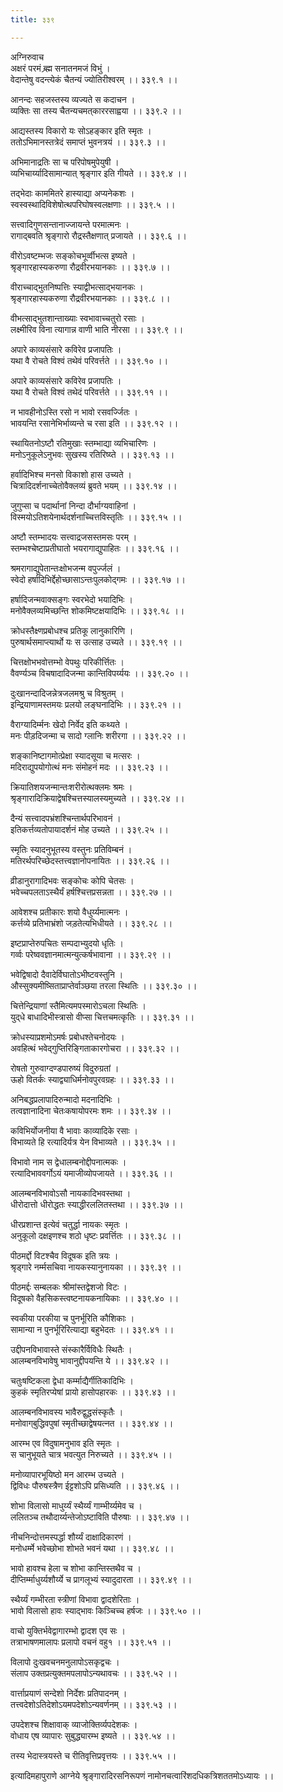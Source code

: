 ```yaml
---
title: ३३९

---
```

अग्निरुवाच  
अक्षरं परमं ब्र्ह्म सनातनमजं विभुं ।  
वेदान्तेषु वदन्त्येकं चैतन्यं ज्योतिरीश्वरम् ।। ३३९.१ ।।  
  
आनन्दः सहजस्तस्य व्यज्यते स कदाचन ।  
व्यक्तिः सा तस्य चैतन्यचमत्‌काररसाह्वया ।। ३३९.२ ।।  
  
आद्यस्तस्य विकारो यः सोऽहङ्कार इति स्मृतः ।  
ततोऽभिमानस्तत्रेदं समाप्तं भुवनत्रयं ।। ३३९.३ ।।  
  
अभिमानाद्रतिः सा च परिपोषमुपेयुषी ।  
व्यभिचार्य्यादिसामान्यात् श्रृङ्गार इति गीयते ।। ३३९.४ ।।  
  
तद्भेदाः काममितरे हास्याद्या अप्यनेकशः ।  
स्वस्वस्थादिविशेषोत्थपरिघोषस्वलक्षणाः ।। ३३९.५ ।।  
  
सत्त्वादिगुणसन्तानाज्जायन्ते परमात्मनः ।  
रागाद्बवति श्रृङ्गारो रौद्रस्तैक्षणात् प्रजायते ।। ३३९.६ ।।  
  
वीरोऽवष्टम्भजः सङ्कोचभूर्व्वीभत्स इष्यते ।  
श्रृङ्गारहास्यकरुणा रौद्रवीरभयानकाः ।। ३३९.७ ।।  
  
वीराच्चाद्भुतनिष्पत्तिः स्याद्वीभत्साद्भयानकः ।  
श्रृङ्गारहास्यकरुणा रौद्रवीरभयानकाः ।। ३३९.८ ।।  
  
वीभत्साद्भुतशान्ताख्याः स्वभावाच्चतुरो रसाः ।  
लक्ष्मीरिव विना त्यागान्न वाणी भाति नीरसा ।। ३३९.९ ।।  
  
अपारे काव्यसंसारे कविरेव प्रजापतिः ।  
यथा वै रोचते विश्वं तथेवं परिवर्त्तते ।। ३३९.१० ।।  
  
अपारे काव्यसंसारे कविरेव प्रजापतिः ।  
यथा वै रोचते विश्वं तथेदं परिवर्त्तते ।। ३३९.११ ।।  
  
न भावहीनोऽस्ति रसो न भावो रसवर्ज्जितः ।  
भावयन्ति रसानेभिर्भाव्यन्ते च रसा इति ।। ३३९.१२ ।।  
  
स्थायितनोऽष्टौ रतिमुखाः स्तम्भाद्या व्यभिचारिणः ।  
मनोऽनुकूलेऽनुभवः सुखस्य रतिरिष्य्ते ।। ३३९.१३ ।।  
  
हर्वादिभिश्च मनसो विकाशो हास उच्यते ।  
चित्रादिदर्शनाच्चेतोवैक्लव्यं ब्रुवते भयम् ।। ३३९.१४ ।।  
  
जुगुप्सा च पदार्थानां निन्दा दौर्भाग्यवाहिनां ।  
विस्मयोऽतिशयेनार्थदर्शनाच्चित्तविस्तृतिः ।। ३३९.१५ ।।  
  
अष्टौ स्तम्भादयः सत्त्वाद्रजसस्तमसः परम् ।  
स्तम्भश्चेष्टाप्रतीघातो भयरागाद्युपाहितः ।। ३३९.१६ ।।  
  
श्रमरागाद्युपेतान्तःक्षोभजन्म वपुर्ज्जलं ।  
स्वेदो हर्षादिभिर्द्देहोच्छासाऽन्तःपुलकोद्‌गमः ।। ३३९.१७ ।।  
  
हर्षादिजन्मवाक्सङ्गः स्वरभेदो भयादिभिः ।  
मनोवैक्लव्यमिच्छन्ति शोकमिष्टक्षयादिभिः ।। ३३९.१८ ।।  
  
क्रोधस्तैक्ष्णप्रबोधश्च प्रतिकू लानुकारिणि ।  
पुरुषार्थसमाप्त्यार्थो यः स उत्साह उच्यते ।। ३३९.१९ ।।  
  
चित्तक्षोभभवोत्तम्भो वेपथुः परिकीर्त्तितः ।  
वैवर्ण्यञ्च विचषादादिजन्मा कान्तिविपर्य्ययः ।। ३३९.२० ।।  
  
दुःखानन्दादिजन्नेत्रजलमश्रु च विश्रुतम् ।  
इन्द्रियाणामस्तमयः प्रलयो लङ्घनादिभिः ।। ३३९.२१ ।।  
  
वैराग्यादिर्म्मनः खेदो निर्वेद इति कथ्यते ।  
मनः पीड़दिजन्मा च सादो ग्लानिः शरीरगा ।। ३३९.२२ ।।  
  
शङ्कानिष्टागमोत्प्रेक्षा स्यादसूया च मत्सरः ।  
मदिराद्युपयोगोत्थं मनः संमोहनं मदः ।। ३३९.२३ ।।  
  
क्रियातिशयजन्मान्तःशरीरोत्थक्लमः श्रमः ।  
श्रृङ्गारादिक्रियाद्वेषश्चित्तस्यालस्यमुच्यते ।। ३३९.२४ ।।  
  
दैन्यं सत्त्वादपभ्रंशश्चिन्तार्थपरिभावनं ।  
इतिकर्त्तव्यतोपायादर्शनं मोह उच्यते ।। ३३९.२५ ।।  
  
स्मृतिः स्यादनुभूतस्य वस्तुनः प्रतिविम्बनं ।  
मतिरर्थपरिच्छेदस्तत्त्वज्ञानोपनायितः ।। ३३९.२६ ।।  
  
व्रीडानुरागादिभवः सङ्कोचः कोपि चेतसः ।  
भवेच्चपलताऽस्थैर्यं हर्षश्चित्तप्रसन्नता ।। ३३९.२७ ।।  
  
आवेशश्च प्रतीकारः शयो वैधुर्य्यमात्मनः ।  
कर्त्तव्ये प्रतिभाभ्रंशो जड़तेत्यभिधीयते ।। ३३९.२८ ।।  
  
इष्टप्राप्तेरुपचितः सम्पदाभ्युदयो धृतिः ।  
गर्व्वः परेष्ववज्ञानमात्मन्युत्कर्षभावाना ।। ३३९.२९ ।।  
  
भवेद्विषादो दैवादेर्विघातोऽभीष्टवस्तुनि ।  
औस्सुक्यमीष्सिताप्राप्तेर्वाञ्छया तरला स्थितिः ।। ३३९.३० ।।  
  
चित्तेन्द्रियाणां स्तैमित्यमपस्मारोऽचला स्थितिः ।  
युद्‌धे बाधादिभीस्त्रासो वीप्सा चित्तचमत्कृतिः ।। ३३९.३१ ।।  
  
क्रोधस्याप्रशमोऽमर्षः प्रबोधश्तेचनोदयः ।  
अवहित्थं भवेद्‌गुप्तिरिङ्गिताकारगोचरा ।। ३३९.३२ ।।  
  
रोषतो गुरुवाग्दण्डपारुष्यं विदुरुग्रतां ।  
ऊहो वितर्कः स्याद्व्याधिर्मनोवपुरवग्रहः ।। ३३९.३३ ।।  
  
अनिबद्धप्रलापादिरुन्मादो मदनादिभिः ।  
तत्वज्ञानादिना चेतःकषायोपरमः शमः ।। ३३९.३४ ।।  
  
कविभिर्योजनीया वै भावाः काव्यादिके रसाः ।  
विभाव्यते हि रत्यादिर्यत्र येन विभाव्यते ।। ३३९.३५ ।।  
  
विभावो नाम स द्वेधालम्बनोद्दीपनात्मकः ।  
रत्यादिभाववर्गोऽयं यमाजीव्योपजायते ।। ३३९.३६ ।।  
  
आलम्बनविभावोऽसौ नायकादिभवस्तथा ।  
धीरोदात्तो धीरोद्धतः स्याद्धीरललितस्तथा ।। ३३९.३७ ।।  
  
धीरप्रशान्त इत्येवं चतुर्द्धा नायकः स्मृतः ।  
अनुकूलो दक्षइणश्च शठो धृष्टः प्रवर्त्तितः ।। ३३९.३८ ।।  
  
पीठमर्द्दो विटश्चैव विदूषक इति त्रयः ।  
श्रृड्गारे नर्म्मसचिवा नायकस्यानुनायका ।। ३३९.३९ ।।  
  
पीठमर्द्दः सम्बलकः श्रीमांस्तद्वेशजो विटः ।  
विदूषको वैहसिकस्त्वष्टनायकनायिकाः ।। ३३९.४० ।।  
  
स्वकीया परकीया च पुनर्भूरिति कौशिकाः ।  
सामान्या न पुनर्भूरिरित्याद्या बहुभेदतः ।। ३३९.४१ ।।  
  
उद्दीपनविभावास्ते संस्कारैर्विविधैः स्थितैः ।  
आलम्बनविभावेषु भावानुद्दीपयन्ति ये ।। ३३९.४२ ।।  
  
चतुःषष्टिकला द्वेधा कर्म्माद्यैर्गीतिकादिभिः ।  
कुहकं स्मृतिरप्येषां प्रायो हासोपहारकः ।। ३३९.४३ ।।  
  
आलम्बनविभावस्य भावैरुद्वुद्धसंस्कृतैः ।  
मनोवाग्‌बुद्धिवपुषां स्मृतीच्छाद्वेषयत्नत ।। ३३९.४४ ।।  
  
आरम्भ एव विदुषामनुभाव इति स्मृतः ।  
स चानुभूयते चात्र भवत्युत निरुच्यते ।। ३३९.४५ ।।  
  
मनोव्यापारभूयिष्ठो मन आरम्भ उच्यते ।  
द्विविधः पौरुषस्त्रैण ईट्टशोऽपि प्रसिध्यति ।। ३३९.४६ ।।  
  
शोभा विलासो माधुर्य्यं स्थैर्य्यं गाम्भीर्य्यमेव च ।  
ललितञ्च तथौदार्य्यन्तेजोऽष्टाविति पौरुषाः ।। ३३९.४७ ।।  
  
नीचनिन्दोत्तमस्पर्द्धा शौर्य्यं दाक्षादिकारणं ।  
मनोधर्म्मे भवेच्छोभा शोभते भवनं यथा ।। ३३९.४८ ।।  
  
भावो हावश्च हेला च शोभा कान्तिस्तथैव च ।  
दीप्तिर्म्माधुर्य्यशौर्य्ये च प्रागलूभ्यं स्यादुदारता ।। ३३९.४९ ।।  
  
स्थैर्य्यं गम्भीरता स्त्रीणां विभावा द्वादशेरिताः ।  
भावो विलासो हावः स्याद्भावः किञ्चिच्च हर्षजः ।। ३३९.५० ।।  
  
वाचो युक्तिर्भवेद्वागारम्भो द्वादश एव सः ।  
तत्राभाषणमालापः प्रलापो वचनं वहु१ ।। ३३९.५१ ।।  
  
विलापो दुःखवचनमनुलापोऽसकृद्वचः ।  
संलाप उक्तप्रत्युक्तमपलापोऽन्यथावचः ।। ३३९.५२ ।।  
  
वार्त्ताप्रयाणं सन्देशो निर्देशः प्रतिपादनम् ।  
तत्त्वदेशोऽतिदेशोऽयमपदेशोऽन्यवर्णनम् ।। ३३९.५३ ।।  
  
उपदेशश्च शिक्षावाक् व्याजोक्तिर्व्यपदेशकः ।  
वोधाय एष व्यापारः सुबुद्ध्यारम्भ इष्यते ।। ३३९.५४ ।।  
  
तस्य भेदास्त्रयस्ते च रीतिवृत्तिप्रवृत्तयः ।। ३३९.५५ ।।  
  
इत्यादिमहापुराणे आग्नेये श्रृङ्गारादिरसनिरूपणं नामोनचत्वारिंशदधिकत्रिशततमोऽध्यायः ।।